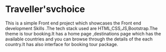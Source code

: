# Traveller'svchoice 
This is a simple Front end project which showcases the Front end development Skills .The tech stack used are HTML,CSS,JS,Bootstrap.The theme is tour booking.It has a home page ,destinations page which has the available countries and you can browse through the details of the each country.It has also interface for booking tour package.
